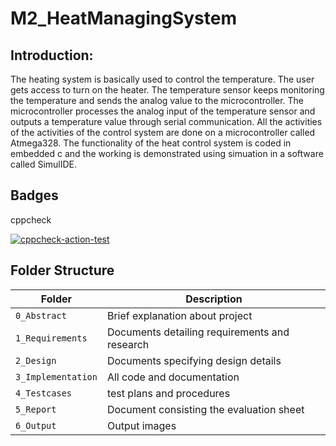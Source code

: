 # M2_HeatManagingSystem

## Introduction:
The heating system is basically used to control the temperature. The user gets access to turn on the heater. The temperature sensor keeps monitoring the temperature and sends the analog value to the microcontroller. The microcontroller processes the analog input of the temperature sensor and outputs a temperature value through serial communication. All the activities of the activities of the control system are done on a microcontroller called Atmega328. The functionality of the heat control system is coded in embedded c and the working is demonstrated using simuation in a software called SimulIDE.

## Badges

cppcheck

[![cppcheck-action-test](https://github.com/Gnanesh45/M2_HeatManagingSystem/actions/workflows/c-cpp1.yml/badge.svg)](https://github.com/Gnanesh45/M2_HeatManagingSystem/actions/workflows/c-cpp1.yml)


## Folder Structure
Folder             | Description
-------------------| -----------------------------------------
`0_Abstract`   |Brief explanation about project
`1_Requirements`   | Documents detailing requirements and research
`2_Design`         | Documents specifying design details
`3_Implementation` | All code and documentation
`4_Testcases`      |test plans and procedures
`5_Report`         |Document consisting the evaluation sheet
`6_Output`  | Output images 
